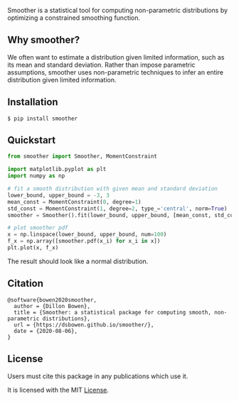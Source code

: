 Smoother is a statistical tool for computing non-parametric distributions by optimizing a constrained smoothing function.

## Why smoother?

We often want to estimate a distribution given limited information, such as its mean and standard deviation. Rather than impose parametric assumptions, smoother uses non-parametric techniques to infer an entire distribution given limited information.

## Installation

```
$ pip install smoother
```

## Quickstart

```python
from smoother import Smoother, MomentConstraint

import matplotlib.pyplot as plt
import numpy as np

# fit a smooth distribution with given mean and standard deviation
lower_bound, upper_bound = -3, 3
mean_const = MomentConstraint(0, degree=1)
std_const = MomentConstraint(1, degree=2, type_='central', norm=True)
smoother = Smoother().fit(lower_bound, upper_bound, [mean_const, std_const])

# plot smoother pdf
x = np.linspace(lower_bound, upper_bound, num=100)
f_x = np.array([smoother.pdf(x_i) for x_i in x])
plt.plot(x, f_x)
```

The result should look like a normal distribution.

## Citation

```
@software{bowen2020smoother,
  author = {Dillon Bowen},
  title = {Smoother: a statistical package for computing smooth, non-parametric distributions},
  url = {https://dsbowen.github.io/smoother/},
  date = {2020-08-06},
}
```

## License

Users must cite this package in any publications which use it.

It is licensed with the MIT [License](https://github.com/dsbowen/smoother/blob/master/LICENSE).